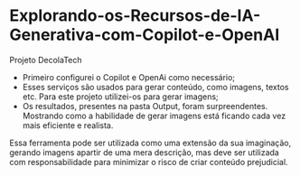 # Explorando-os-Recursos-de-IA-Generativa-com-Copilot-e-OpenAI
Projeto DecolaTech

+ Primeiro configurei o Copilot e OpenAi como necessário;
+ Esses serviços são usados para gerar conteúdo, como imagens, textos etc. Para este projeto utilizei-os para gerar imagens;
+ Os resultados, presentes na pasta Output, foram surpreendentes. Mostrando como a habilidade de gerar imagens está ficando cada vez mais eficiente e realista.

Essa ferramenta pode ser utilizada como uma extensão da sua imaginação, gerando imagens apartir de uma mera descrição, mas deve ser utilizada com responsabilidade para minimizar o risco de criar conteúdo prejudicial.
